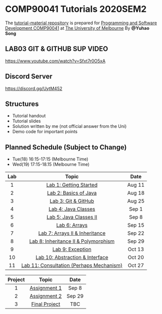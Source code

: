 # COMP90041 Tutorials 2020SEM2
The [tutorial-material repository](https://beaconsyh08.github.io/COMP90041-2020SEM2/) is prepared for [Programming and Software Development COMP90041](https://handbook.unimelb.edu.au/2020/subjects/comp90041) at [The University of Melbourne](https://www.unimelb.edu.au/)
By **@Yuhao Song**  

## **LAB03 GIT & GITHUB SUP VIDEO** ##
https://www.youtube.com/watch?v=Sfxt7r0O5xA

## **Discord Server** ##
https://discord.gg/UytM452

## **Structures**
  * Tutorial handout
  * Tutorial slides
  * Solution written by me (not official answer from the Uni)
  * Demo code for important points

## **Planned Schedule (Subject to Change)**
  * Tue(18) 16:15-17:15 (Melbourne Time)
  * Wed(19) 17:15-18.15 (Melbourne Time)

| Lab | Topic                 | Date     |
|:---:|:---------------------:|:--------:|
| 1   | [Lab 1: Getting Started](Lab01)  | Aug 11 |
| 2   | [Lab 2: Basics of Java](Lab02)  | Aug 18 |
| 3   | [Lab 3: Git & GitHub](Lab03)  | Aug 25 |
| 4   | [Lab 4: Java Classes](Lab04) | Sep 1 |
| 5   | [Lab 5: Java Classes II](Lab05) | Sep 8 |
| 6   | [Lab 6: Arrays](Lab06) | Sep 15 |
| 7   | [Lab 7: Arrays II & Inheritance](Lab07) | Sep 22 |
| 8   | [Lab 8: Inheritance II & Polymorphism](Lab08) | Sep 29 |
| 9   | [Lab 9: Exception](Lab09) | Oct 13 |
| 10  | [Lab 10: Abstraction & Interface](Lab10) | Oct 20 |
| 11  | [Lab 11: Consultation (Perhaps Mechanism)](Lab11) | Oct 27 |

|Project| Topic                 | Date     |
|:---:|:---------------------:|:--------:|
| 1   |  [Assignment 1](Assignment1)   | Sep 8 |
| 2   |  [Assignment 2](Assignment2)   | Sep 29 |
| 3   |  [Final Project](ProjF)  | TBC |
